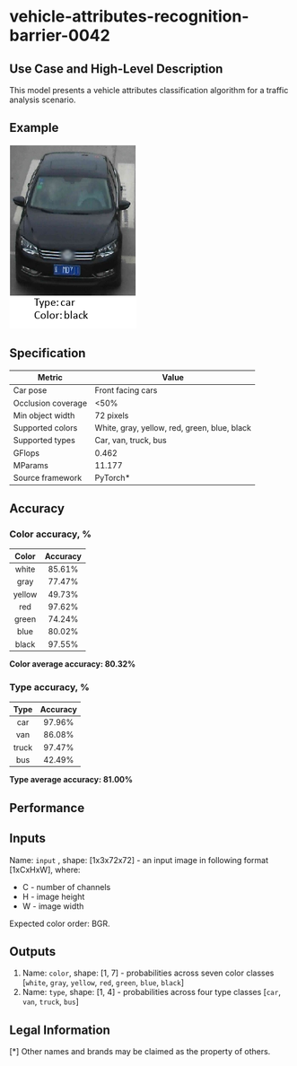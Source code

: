 # vehicle-attributes-recognition-barrier-0042

## Use Case and High-Level Description

This model presents a vehicle attributes classification algorithm for a traffic analysis scenario.

## Example

![](./vehicle-attributes-recognition-barrier-0042-1.png)

## Specification

| Metric                | Value                                        |
|-----------------------|----------------------------------------------|
| Car pose              | Front facing cars                            |
| Occlusion coverage    | <50%                                         |
| Min object width      | 72 pixels                                    |
| Supported colors      | White, gray, yellow, red, green, blue, black |
| Supported types       | Car, van, truck, bus                         |
| GFlops                | 0.462                                        |
| MParams               | 11.177                                       |
| Source framework      | PyTorch\*                                    |

## Accuracy

### Color accuracy, %

| Color    | Accuracy   |
|:--------:|:----------:|
| white    | 85.61%     |
| gray     | 77.47%     |
| yellow   | 49.73%     |
| red      | 97.62%     |
| green    | 74.24%     |
| blue     | 80.02%     |
| black    | 97.55%     |

**Color average accuracy: 80.32%**

### Type accuracy, %

| Type  | Accuracy |
|:-----:|:--------:|
| car   | 97.96%   |
| van   | 86.08%   |
| truck | 97.47%   |
| bus   | 42.49%   |

**Type average accuracy: 81.00%**

## Performance

## Inputs

Name: `input` , shape: [1x3x72x72] - an input image in following format
[1xCxHxW], where:
- C - number of channels
- H - image height
- W - image width

Expected color order: BGR.

## Outputs

1.	Name: `color`, shape: [1, 7] - probabilities across seven color classes
    [`white`, `gray`, `yellow`, `red`, `green`, `blue`, `black`]
2.	Name: `type`, shape: [1, 4] - probabilities across four type classes
    [`car`, `van`, `truck`, `bus`]

## Legal Information
[\*] Other names and brands may be claimed as the property of others.
